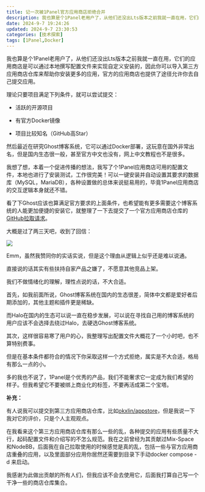 ```yaml
---
title: 记一次被1Panel官方应用商店拒绝合并
description: 我也算是个1Panel老用户了，从他们还没出Lts版本之前我就一直在用，它们的应用商店是可以通过本地撰写配置文件来实现自定义安装的，因此你可以导入第三方应用商店仓库来帮助你安装更多的应用，官方的应用商店也提供了途径允许你去自己提交应用。
date: 2024-9-7 19:24:26
updated: 2024-9-7 23:30:53
categories: [技术探索]
tags: [1Panel,Docker]
---
```


我也算是个1Panel老用户了，从他们还没出Lts版本之前我就一直在用，它们的应用商店是可以通过本地撰写配置文件来实现自定义安装的，因此你可以导入第三方应用商店仓库来帮助你安装更多的应用，官方的应用商店也提供了途径允许你去自己提交应用。

理论只要项目满足下列条件，就可以尝试提交：

- 活跃的开源项目

- 有官方Docker镜像

- 项目比较知名（GitHub高Star）

然后最近在研究Ghost博客系统，它可以通过Docker部署，这玩意在国外非常出名，但是国内生态很一般，甚至官方中文也没有，网上中文教程也不是很多。

我想了想，本着一个促进传播的想法，我写了个1Panel应用商店可用的配置文件，本地也进行了安装测试，工作很完美！可以一键安装并自动设置其要求的数据库（MySQL，MariaDB），各种设置做的总体来说挺易用的，毕竟1Panel应用商店的交互逻辑本身就还不错。

看了下Ghost应该也算满足官方要求的上面条件，也希望能有更多需要这个博客系统的人能更加便捷的安装它，就整理了一下去提交了一个官方应用商店仓库的[GitHub拉取请求](https://github.com/1Panel-dev/appstore/pull/2125)。

大概是过了两三天吧，收到了回信：

![](https://r2-file.101045700.xyz/2024/image_editor_output_image2047887735-17266569364718465991064078587678.webp)

Emm，虽然我赞同你的实话实说，但是这个理由从逻辑上似乎还是难以说通。

直接说的话其实有些扶持自家产品之嫌了，不愿意其他竞品上架。

我们不做情绪化的理解，理性点说的话，不大合适。

首先，如我前面所说，Ghost博客系统在国内的生态很差，简体中文都是爱好者后期添加的，其他主题和插件更是稀缺。

而Halo在国内的生态可以说一直在稳步发展，可以说在寻找自己用的博客系统的用户应该不会选择去绕过Halo，去硬选Ghost博客系统。

其次，这样很容易寒了用户的心，我整理写出配置文件大概花了一个小时吧，也不算特别费事。

但是在基本条件都符合的情况下你采取这样一个方式拒绝，属实是不大合适，格局有那么一点的小。

多的我也不说了，1Panel是个优秀的产品，我们不能奢求它一定成为我们希望的样子。但我希望它不要被绑上商业化的标签，不要再活成第二个宝塔。

**补充：**

有人说我可以提交到第三方应用商店仓库，比如[okxlin/appstore](https://github.com/okxlin/appstore)，但是我说一下我对它的评价，只是个人主观观点。

在我看来这个第三方应用商店仓库有那么一些的乱，各种提交的应用有些质量不大行，起码配置文件和介绍写的不怎么规范。我在之前曾经为其贡献过Mix-Space和NodeBB，后面我在自己拉取使用的时候感觉是真的乱，包括一些与官方应用商店重叠的应用，以及里面部分应用你居然还需要到目录下手动docker compose -d 来启动。

我感谢为此做出贡献的所有人们，但我应该不会去使用它，后面我打算自己写一个干净一些的商店仓库集合。
